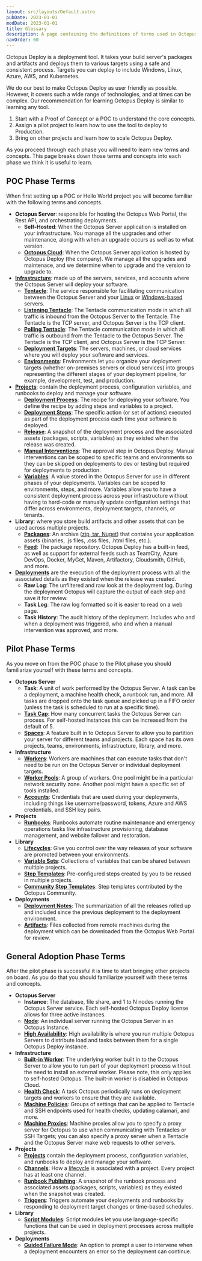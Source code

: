 ```yaml
---
layout: src/layouts/Default.astro
pubDate: 2023-01-01
modDate: 2023-01-01
title: Glossary
description: A page containing the definitions of terms used in Octopus Deploy.
navOrder: 60
---
```


Octopus Deploy is a deployment tool. It takes your build server's packages and artifacts and deploys them to various targets using a safe and consistent process. Targets you can deploy to include Windows, Linux, Azure, AWS, and Kubernetes.

We do our best to make Octopus Deploy as user friendly as possible.  However, it covers such a wide range of technologies, and at times can be complex.  Our recommendation for learning Octopus Deploy is similar to learning any tool.

1. Start with a Proof of Concept or a POC to understand the core concepts.
2. Assign a pilot project to learn how to use the tool to deploy to Production.
3. Bring on other projects and learn how to scale Octopus Deploy.

As you proceed through each phase you will need to learn new terms and concepts.  This page breaks down those terms and concepts into each phase we think it is useful to learn.

## POC Phase Terms

When first setting up a POC or Hello World project you will become familiar with the following terms and concepts.  

- **Octopus Server**: responsible for hosting the Octopus Web Portal, the Rest API, and orchestrating deployments.
    - **Self-Hosted**: When the Octopus Server application is installed on your infrastructure.  You manage all the upgrades and other maintenance, along with when an upgrade occurs as well as to what version.  
    - [**Octopus Cloud**](/docs/octopus-cloud): When the Octopus Server application is hosted by Octopus Deploy (the company).  We manage all the upgrades and maintenace, and we determine when to upgrade and the version to upgrade to.
- [**Infrastructure**](/docs/infrastructure): made up of the servers, services, and accounts where the Octopus Server will deploy your software.
    - [**Tentacle**](/docs/security/octopus-tentacle-communication/): The service responsible for facilitating communication between the Octopus Server and your [Linux](/docs/infrastructure/deployment-targets/linux/) or [Windows-based](/docs/infrastructure/deployment-targets/tentacle/windows) servers.
    - [**Listening Tentacle**](/docs/infrastructure/deployment-targets/tentacle/tentacle-communication/#listening-tentacles-recommended): The Tentacle communication mode in which all traffic is inbound from the Octopus Server to the Tentacle.  The Tentacle is the TCP server, and Octopus Server is the TCP client.
    - [**Polling Tentacle**](/docs/infrastructure/deployment-targets/tentacle/tentacle-communication/#polling-tentacles): The Tentacle communication mode in which all traffic is outbound from the Tentacle to the Octopus Server.  The Tentacle is the TCP client, and Octopus Server is the TCP Server.
    - [**Deployment Targets**](/docs/infrastructure/deployment-targets): The servers, machines, or cloud services where you will deploy your software and services.
    - [**Environments**](/docs/infrastructure/environments): Environments let you organize your deployment targets (whether on-premises servers or cloud services) into groups representing the different stages of your deployment pipeline, for example, development, test, and production.
- [**Projects**](/docs/projects): contain the deployment process, configuration variables, and runbooks to deploy and manage your software.
    - [**Deployment Process**](/docs/projects/deployment-process): The recipe for deploying your software. You define the recipe by adding steps and variables to a project. 
    - [**Deployment Steps**](/docs/projects/steps): The specific action (or set of actions) executed as part of the deployment process each time your software is deployed.
    - [**Release**](/docs/releases): A snapshot of the deployment process and the associated assets (packages, scripts, variables) as they existed when the release was created. 
    - [**Manual Interventions**](/docs/projects/built-in-step-templates/manual-intervention-and-approvals): The approval step in Octopus Deploy.  Manual interventions can be scoped to specific teams and environments so they can be skipped on deployments to dev or testing but required for deployments to production. 
    - [**Variables**](/docs/projects/variables): A value stored in the Octopus Server for use in different phases of your deployments.  Variables can be scoped to environments, steps, and more.  Variables allow you to have a consistent deployment process across your infrastructure without having to hard-code or manually update configuration settings that differ across environments, deployment targets, channels, or tenants.
- **Library**: where you store build artifacts and other assets that can be used across multiple projects.
    - [**Packages**](/docs/packaging-applications): An archive ([zip, tar, Nuget](/docs/packaging-applications/#supported-formats)) that contains your application assets (binaries, .js files, .css files, .html files, etc.).    
    - [**Feed**](/docs/packaging-applications/package-repositories): The package repository.  Octopus Deploy has a built-in feed, as well as support for external feeds such as TeamCity, Azure DevOps, Docker, MyGet, Maven, Artifactory, Cloudsmith, GitHub, and more.
- [**Deployments**](/docs/deployments) are the execution of the deployment process with all the associated details as they existed when the release was created.
    - **Raw Log**: The unfiltered and raw look at the deployment log.  During the deployment Octopus will capture the output of each step and save it for review.
    - **Task Log**: The raw log formatted so it is easier to read on a web page.
    - **Task History**: The audit history of the deployment.  Includes who and when a deployment was triggered, who and when a manual intervention was approved, and more.

## Pilot Phase Terms

As you move on from the POC phase to the Pilot phase you should familiarize yourself with these terms and concepts.

- **Octopus Server**
    - **Task**: A unit of work performed by the Octopus Server.  A task can be a deployment, a machine health check, a runbook run, and more.  All tasks are dropped onto the task queue and picked up in a FIFO order (unless the task is scheduled to run at a specific time).
    - [**Task Cap**](/docs/support/increase-the-octopus-server-task-cap): How many concurrent tasks the Octopus Server can process.  For self-hosted instances this can be increased from the default of 5.
    - [**Spaces**](/docs/administration/spaces): A feature built in to Octopus Server to allow you to partition your server for different teams and projects.  Each space has its own projects, teams, environments, infrastructure, library, and more.
- **Infrastructure**
    - [**Workers**](/docs/infrastructure/workers): Workers are machines that can execute tasks that don't need to be run on the Octopus Server or individual deployment targets.
    - [**Worker Pools**](/docs/infrastructure/workers/worker-pools): A group of workers.  One pool might be in a particular network security zone. Another pool might have a specific set of tools installed.
    - [**Accounts**](/docs/infrastructure/deployment-targets/#accounts): Credentials that are used during your deployments, including things like username/password, tokens, Azure and AWS credentials, and SSH key pairs. 
- **Projects**
    - [**Runbooks**](/docs/runbooks): Runbooks automate routine maintenance and emergency operations tasks like infrastructure provisioning, database management, and website failover and restoration.   
- **Library**
    - [**Lifecycles**](/docs/releases/lifecycles): Give you control over the way releases of your software are promoted between your environments.
    - [**Variable Sets**](/docs/projects/variables/library-variable-sets): Collections of variables that can be shared between multiple projects.
    - [**Step Templates**](/docs/projects/custom-step-templates): Pre-configured steps created by you to be reused in multiple projects.
    - [**Community Step Templates**](/docs/projects/community-step-templates): Step templates contributed by the Octopus Community.
- **Deployments**
    - [**Deployment Notes**](/docs/releases/deployment-notes): The summarization of all the releases rolled up and included since the previous deployment to the deployment environment.  
    - [**Artifacts**](/docs/projects/deployment-process/artifacts): Files collected from remote machines during the deployment which can be downloaded from the Octopus Web Portal for review.

## General Adoption Phase Terms

After the pilot phase is successful it is time to start bringing other projects on board.  As you do that you should familiarize yourself with these terms and concepts.

- **Octopus Server**
    - **Instance**: The database, file share, and 1 to N nodes running the Octopus Server service.  Each self-hosted Octopus Deploy license allows for three active instances.
    - [**Node**](/docs/administration/high-availability/maintain/maintain-high-availability-nodes): An individual server running the Octopus Server in an Octopus Instance.
    - [**High Availability**](/docs/administration/high-availability): High availability is where you run multiple Octopus Servers to distribute load and tasks between them for a single Octopus Deploy instance.
- **Infrastructure**
    - [**Built-in Worker**](/docs/security/built-in-worker): The underlying worker built in to the Octopus Server to allow you to run part of your deployment process without the need to install an external worker.  Please note, this only applies to self-hosted Octopus.  The built-in worker is disabled in Octopus Cloud.
    - [**Health Check**](/docs/infrastructure/deployment-targets/machine-policies/#health-check): A task Octopus periodically runs on deployment targets and workers to ensure that they are available.
    - [**Machine Policies**](/docs/infrastructure/deployment-targets/machine-policies): Groups of settings that can be applied to Tentacle and SSH endpoints used for health checks, updating calamari, and more.
    - [**Machine Proxies**](/docs/infrastructure/deployment-targets/proxy-support): Machine proxies allow you to specify a proxy server for Octopus to use when communicating with Tentacles or SSH Targets; you can also specify a proxy server when a Tentacle and the Octopus Server make web requests to other servers.
- **Projects**
    - [**Projects**](/docs/projects) contain the deployment process, configuration variables, and runbooks to deploy and manage your software.
    - [**Channels**](/docs/releases/channels/): How a [lifecycle](/docs/releases/lifecycles) is associated with a project.  Every project has at least one channel.
    - [**Runbook Publishing**](/docs/runbooks/runbook-publishing): A snapshot of the runbook process and associated assets (packages, scripts, variables) as they existed when the snapshot was created.
    - [**Triggers**](/docs/projects/project-triggers): Triggers automate your deployments and runbooks by responding to deployment target changes or time-based schedules.
- **Library**
    - [**Script Modules**](/docs/deployments/custom-scripts/script-modules): Script modules let you use language-specific functions that can be used in deployment processes across multiple projects.
- **Deployments**
    - [**Guided Failure Mode**](/docs/releases/guided-failures): An option to prompt a user to intervene when a deployment encounters an error so the deployment can continue.
